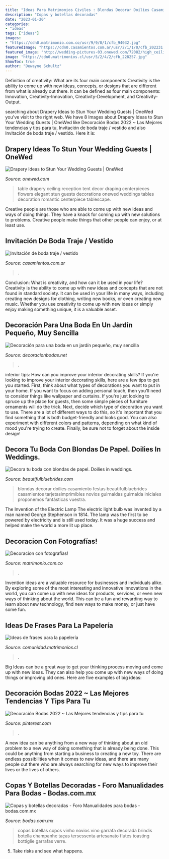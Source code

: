 ```yaml
---
title: "Ideas Para Matrimonios Civiles : Blondas Decorar Doilies Casamiento Festas Beautifulbluebrides Casamientos Tarjetasimprimibles Novios Guirnaldas Guirnalda Iniciales Proponemos Fantásticas Vuestra"
description: "Copas y botellas decoradas"
date: "2023-01-20"
categories:
- "ideas"
tags: ["ideas"]
images:
- "https://cdn0.matrimonio.com.co/usr/9/9/0/1/cfb_94032.jpg"
featuredImage: "https://cdn0.casamientos.com.ar/usr/2/1/1/0/cfb_202231.jpg"
featured_image: "http://wedding-pictures-03.onewed.com/72082/high_ceiling_drapery__full.jpg"
image: "https://cdn0.matrimonios.cl/usr/5/2/4/2/cfb_228257.jpg"
ShowToc: true
author: "Dewayne Schultz"
---
```



Definition of creativity: What are its four main components
Creativity is the ability to come up with new ideas, concepts, or designs that are different from what is already out there. It can be defined as four main components: Innovation, Creativity-Innovation, Creativity-Development, and Creativity-Output.

	

		
searching about Drapery Ideas to Stun Your Wedding Guests | OneWed you've visit to the right web. We have 8 Images about Drapery Ideas to Stun Your Wedding Guests | OneWed like Decoración Bodas 2022 ~ Las Mejores tendencias y tips para tu, Invitación de boda traje / vestido and also Invitación de boda traje / vestido. Here it is:
		
    
## Drapery Ideas To Stun Your Wedding Guests | OneWed

<img loading=lazy src="http://wedding-pictures-03.onewed.com/72082/high_ceiling_drapery__full.jpg" onerror="this.onerror=null;this.src='https://tse2.mm.bing.net/th?id=OIP.TSf3xLC3HamLP3Uqi_tTugHaME&amp;pid=15.1';" alt="Drapery Ideas to Stun Your Wedding Guests | OneWed">

_Source: onewed.com_

>table drapery ceiling reception tent decor draping centerpieces flowers elegant stun guests decorations onewed weddings tables decoration romantic centerpiece tablescape. 

	

Creative people are those who are able to come up with new ideas and ways of doing things. They have a knack for coming up with new solutions to problems. Creative people make things that other people can enjoy, or at least use.

    
## Invitación De Boda Traje / Vestido

<img loading=lazy src="https://cdn0.casamientos.com.ar/usr/2/1/1/0/cfb_202231.jpg" onerror="this.onerror=null;this.src='https://tse1.mm.bing.net/th?id=OIP.X-z5i0FbXS177g7tDqQMtgHaHa&amp;pid=15.1';" alt="Invitación de boda traje / vestido">

_Source: casamientos.com.ar_

>. 

	

Conclusion: What is creativity, and how can it be used in your life?
Creativity is the ability to come up with new ideas and concepts that are not found in standard society. It can be used in your life in many ways, including creating new designs for clothing, writing new books, or even creating new music. Whether you use creativity to come up with new ideas or simply enjoy making something unique, it is a valuable asset.

    
## Decoración Para Una Boda En Un Jardín Pequeño, Muy Sencilla

<img loading=lazy src="https://decoracionbodas.net/wp-content/uploads/2013/03/decoracion-sencilla-boda-jardin.jpg" onerror="this.onerror=null;this.src='https://tse2.mm.bing.net/th?id=OIP.nnvssgaJxzP6Lyzd6YDu3QHaK6&amp;pid=15.1';" alt="Decoración para una boda en un jardín pequeño, muy sencilla">

_Source: decoracionbodas.net_

>. 

	

interior tips: How can you improve your interior decorating skills?
If you're looking to improve your interior decorating skills, here are a few tips to get you started. First, think about what types of decorations you want to put in your home. If you want to focus on adding personal touch, then you'll need to consider things like wallpaper and curtains. If you're just looking to spruce up the place for guests, then some simple pieces of furniture ornaments will do the trick.
Next, decide which type of decoration you want to use. There are a lot of different ways to do this, so it's important that you find something that is both budget-friendly and looks good. You can also experiment with different colors and patterns, depending on what kind of mood you're trying to create. Finally, be sure not to forget about the inside design!

    
## Decora Tu Boda Con Blondas De Papel. Doilies In Weddings.

<img loading=lazy src="http://www.beautifulbluebrides.com/wp-content/uploads/2012/11/blondas-boda-3.jpg" onerror="this.onerror=null;this.src='https://tse2.mm.bing.net/th?id=OIP.LuqDoFpBfulcXijthg3jpAHaIq&amp;pid=15.1';" alt="Decora tu boda con blondas de papel. Doilies in weddings.">

_Source: beautifulbluebrides.com_

>blondas decorar doilies casamiento festas beautifulbluebrides casamientos tarjetasimprimibles novios guirnaldas guirnalda iniciales proponemos fantásticas vuestra. 

	

The Invention of the Electric Lamp
The electric light bulb was invented by a man named George Stephenson in 1814. The lamp was the first to be powered by electricity and is still used today. It was a huge success and helped make the world a more lit up place.

    
## Decoracion Con Fotografías!

<img loading=lazy src="https://cdn0.matrimonio.com.co/usr/9/9/0/1/cfb_94032.jpg" onerror="this.onerror=null;this.src='https://tse4.mm.bing.net/th?id=OIP.P-ogP6xldkf9fzeXNE_XqgAAAA&amp;pid=15.1';" alt="Decoracion con fotografías!">

_Source: matrimonio.com.co_

>. 

	

Invention ideas are a valuable resource for businesses and individuals alike. By exploring some of the most interesting and innovative innovations in the world, you can come up with new ideas for products, services, or even new ways of thinking about the world. This can be a fun and rewarding way to learn about new technology, find new ways to make money, or just have some fun.

    
## Ideas De Frases Para La Papelería

<img loading=lazy src="https://cdn0.matrimonios.cl/usr/5/2/4/2/cfb_228257.jpg" onerror="this.onerror=null;this.src='https://tse1.mm.bing.net/th?id=OIP.5lKmLJxKPPlW0Pr3zhICVQAAAA&amp;pid=15.1';" alt="Ideas de frases para la papelería">

_Source: comunidad.matrimonios.cl_

>. 

	

Big Ideas can be a great way to get your thinking process moving and come up with new ideas. They can also help you come up with new ways of doing things or improving old ones. Here are five examples of big ideas: 

    
## Decoración Bodas 2022 ~ Las Mejores Tendencias Y Tips Para Tu

<img loading=lazy src="https://i.pinimg.com/736x/ce/a1/33/cea133c855a257df29a0d73847a72598.jpg" onerror="this.onerror=null;this.src='https://tse3.mm.bing.net/th?id=OIP.Jfi-zPECMePjaMZ-J_9tugHaKI&amp;pid=15.1';" alt="Decoración Bodas 2022 ~ Las Mejores tendencias y tips para tu">

_Source: pinterest.com_

>. 

	

A new idea can be anything from a new way of thinking about an old problem to a new way of doing something that is already being done. This could be anything from starting a business to creating a new toy. There are endless possibilities when it comes to new ideas, and there are many people out there who are always searching for new ways to improve their lives or the lives of others.

    
## Copas Y Botellas Decoradas - Foro Manualidades Para Bodas - Bodas.com.mx

<img loading=lazy src="https://cdn0.bodas.com.mx/usr/9/7/7/0/cfb_474504.jpg" onerror="this.onerror=null;this.src='https://tse3.mm.bing.net/th?id=OIP.n00kBkujgg-ZHG-20_xNogHaJ5&amp;pid=15.1';" alt="Copas y botellas decoradas - Foro Manualidades para bodas - bodas.com.mx">

_Source: bodas.com.mx_

>copas botellas copos vinho novios vino garrafa decorada brindis botella champanhe taças tersessenta artesanato flutes toasting bottiglie garrafas verre. 

	

5. Take risks and see what happens.

